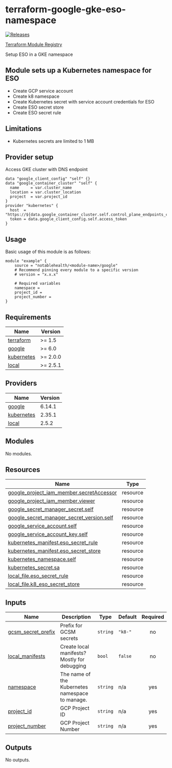 
<!-- BEGINNING OF PRE-COMMIT-TERRAFORM DOCS HOOK -->
# terraform-google-gke-eso-namespace

[![Releases](https://img.shields.io/github/v/release/notablehealth/terraform-google-gke-eso-namespace)](https://github.com/notablehealth/terraform-google-gke-eso-namespace/releases)

[Terraform Module Registry](https://registry.terraform.io/modules/notablehealth/gke-eso-namespace/google)

Setup ESO in a GKE namespace

## Module sets up a Kubernetes namespace for ESO

- Create GCP service account
- Create k8 namespace
- Create Kubernetes secret with service account credentials for ESO
- Create ESO secret store
- Create ESO secret rule

## Limitations

- Kubernetes secrets are limited to 1 MB

## Provider setup

Access GKE cluster with DNS endpoint

``` hcl
data "google_client_config" "self" {}
data "google_container_cluster" "self" {
  name     = var.cluster_name
  location = var.cluster_location
  project  = var.project_id
}
provider "kubernetes" {
  host  = "https://${data.google_container_cluster.self.control_plane_endpoints_config[0].dns_endpoint_config[0].endpoint}"
  token = data.google_client_config.self.access_token
}
```

## Usage

Basic usage of this module is as follows:

```hcl
module "example" {
    source = "notablehealth/<module-name>/google"
    # Recommend pinning every module to a specific version
    # version = "x.x.x"

    # Required variables
    namespace =
    project_id =
    project_number =
}
```

## Requirements

| Name | Version |
|------|---------|
| <a name="requirement_terraform"></a> [terraform](#requirement\_terraform) | >= 1.5 |
| <a name="requirement_google"></a> [google](#requirement\_google) | >= 6.0 |
| <a name="requirement_kubernetes"></a> [kubernetes](#requirement\_kubernetes) | >= 2.0.0 |
| <a name="requirement_local"></a> [local](#requirement\_local) | >= 2.5.1 |

## Providers

| Name | Version |
|------|---------|
| <a name="provider_google"></a> [google](#provider\_google) | 6.14.1 |
| <a name="provider_kubernetes"></a> [kubernetes](#provider\_kubernetes) | 2.35.1 |
| <a name="provider_local"></a> [local](#provider\_local) | 2.5.2 |

## Modules

No modules.

## Resources

| Name | Type |
|------|------|
| [google_project_iam_member.secretAccessor](https://registry.terraform.io/providers/hashicorp/google/latest/docs/resources/project_iam_member) | resource |
| [google_project_iam_member.viewer](https://registry.terraform.io/providers/hashicorp/google/latest/docs/resources/project_iam_member) | resource |
| [google_secret_manager_secret.self](https://registry.terraform.io/providers/hashicorp/google/latest/docs/resources/secret_manager_secret) | resource |
| [google_secret_manager_secret_version.self](https://registry.terraform.io/providers/hashicorp/google/latest/docs/resources/secret_manager_secret_version) | resource |
| [google_service_account.self](https://registry.terraform.io/providers/hashicorp/google/latest/docs/resources/service_account) | resource |
| [google_service_account_key.self](https://registry.terraform.io/providers/hashicorp/google/latest/docs/resources/service_account_key) | resource |
| [kubernetes_manifest.eso_secret_rule](https://registry.terraform.io/providers/hashicorp/kubernetes/latest/docs/resources/manifest) | resource |
| [kubernetes_manifest.eso_secret_store](https://registry.terraform.io/providers/hashicorp/kubernetes/latest/docs/resources/manifest) | resource |
| [kubernetes_namespace.self](https://registry.terraform.io/providers/hashicorp/kubernetes/latest/docs/resources/namespace) | resource |
| [kubernetes_secret.sa](https://registry.terraform.io/providers/hashicorp/kubernetes/latest/docs/resources/secret) | resource |
| [local_file.eso_secret_rule](https://registry.terraform.io/providers/hashicorp/local/latest/docs/resources/file) | resource |
| [local_file.k8_eso_secret_store](https://registry.terraform.io/providers/hashicorp/local/latest/docs/resources/file) | resource |

## Inputs

| Name | Description | Type | Default | Required |
|------|-------------|------|---------|:--------:|
| <a name="input_gcsm_secret_prefix"></a> [gcsm\_secret\_prefix](#input\_gcsm\_secret\_prefix) | Prefix for GCSM secrets | `string` | `"k8-"` | no |
| <a name="input_local_manifests"></a> [local\_manifests](#input\_local\_manifests) | Create local manifests? Mostly for debugging | `bool` | `false` | no |
| <a name="input_namespace"></a> [namespace](#input\_namespace) | The name of the Kubernetes namespace to manage. | `string` | n/a | yes |
| <a name="input_project_id"></a> [project\_id](#input\_project\_id) | GCP Project ID | `string` | n/a | yes |
| <a name="input_project_number"></a> [project\_number](#input\_project\_number) | GCP Project Number | `string` | n/a | yes |

## Outputs

No outputs.

<!-- END OF PRE-COMMIT-TERRAFORM DOCS HOOK -->
